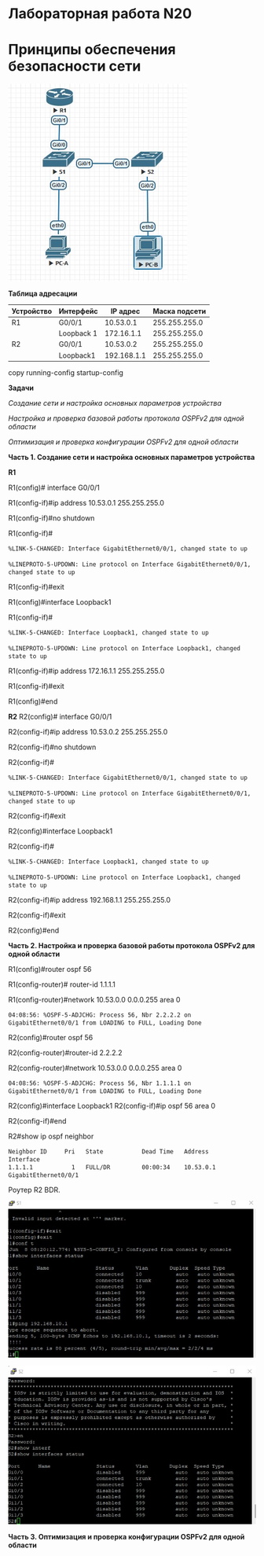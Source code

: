 # Лабораторная работа N20
# Принципы обеспечения безопасности сети

![](https://github.com/netdoms/repozit/blob/main/labs_otus/lab_20/1.jpg "")

**Таблица адресации**

|Устройство|Интерфейс|IP адрес |Маска подсети|
|------|-----------|-----------|-------------|
| R1   | G0/0/1    | 10.53.0.1 |255.255.255.0|
|      |Loopback 1 |172.16.1.1 |255.255.255.0|
| R2   | G0/0/1    |10.53.0.2  |255.255.255.0|
|      | Loopback1 |192.168.1.1|255.255.255.0|

copy running-config startup-config




**Задачи**

*Создание сети и настройка основных параметров устройства*

*Настройка и проверка базовой работы протокола  OSPFv2 для одной области*

*Оптимизация и проверка конфигурации OSPFv2 для одной области*



**Часть 1. Создание сети и настройка основных параметров устройства**

**R1**

R1(config)# interface G0/0/1

R1(config-if)#ip address 10.53.0.1 255.255.255.0

R1(config-if)#no shutdown

R1(config-if)#

    %LINK-5-CHANGED: Interface GigabitEthernet0/0/1, changed state to up

    %LINEPROTO-5-UPDOWN: Line protocol on Interface GigabitEthernet0/0/1, changed state to up

R1(config-if)#exit

R1(config)#interface Loopback1

R1(config-if)#

    %LINK-5-CHANGED: Interface Loopback1, changed state to up

    %LINEPROTO-5-UPDOWN: Line protocol on Interface Loopback1, changed state to up

R1(config-if)#ip address 172.16.1.1  255.255.255.0

R1(config-if)#exit

R1(config)#end

**R2**
R2(config)# interface G0/0/1

R2(config-if)#ip address 10.53.0.2 255.255.255.0

R2(config-if)#no shutdown

R2(config-if)#

    %LINK-5-CHANGED: Interface GigabitEthernet0/0/1, changed state to up

    %LINEPROTO-5-UPDOWN: Line protocol on Interface GigabitEthernet0/0/1, changed state to up

R2(config-if)#exit

R2(config)#interface Loopback1

R2(config-if)#

    %LINK-5-CHANGED: Interface Loopback1, changed state to up

    %LINEPROTO-5-UPDOWN: Line protocol on Interface Loopback1, changed state to up

R2(config-if)#ip address 192.168.1.1  255.255.255.0

R2(config-if)#exit

R2(config)#end




**Часть 2. Настройка и проверка базовой работы протокола OSPFv2 для одной области**

R1(config)#router ospf 56

R1(config-router)# router-id 1.1.1.1

R1(config-router)#network 10.53.0.0 0.0.0.255 area 0

    04:08:56: %OSPF-5-ADJCHG: Process 56, Nbr 2.2.2.2 on GigabitEthernet0/0/1 from LOADING to FULL, Loading Done


R2(config)#router ospf 56

R2(config-router)#router-id 2.2.2.2

R2(config-router)#network 10.53.0.0 0.0.0.255 area 0

    04:08:56: %OSPF-5-ADJCHG: Process 56, Nbr 1.1.1.1 on GigabitEthernet0/0/1 from LOADING to FULL, Loading Done

R2(config)#interface Loopback1
R2(config-if)#ip ospf 56 area 0

R2(config-if)#end


R2#show ip ospf neighbor 

    Neighbor ID     Pri   State           Dead Time   Address         Interface
    1.1.1.1           1   FULL/DR         00:00:34    10.53.0.1       GigabitEthernet0/0/1

Роутер R2 BDR.

![](https://github.com/netdoms/repozit/blob/main/labs_otus/lab_20/2.jpg "")

![](https://github.com/netdoms/repozit/blob/main/labs_otus/lab_20/3.jpg "")

**Часть 3. Оптимизация и проверка конфигурации OSPFv2 для одной области**